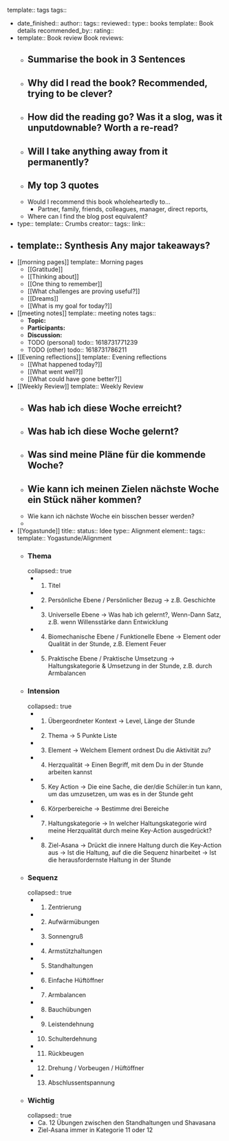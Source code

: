 template:: tags
tags::

- date_finished:: 
  author:: 
  tags:: 
  reviewed:: 
  type:: books
  template:: Book details
  recommended_by:: 
  rating::
- template:: Book review
  Book reviews:
	- Summarise the book in 3 Sentences
		-
	- Why did I read the book? Recommended, trying to be clever?
		-
	- How did the reading go? Was it a slog, was it unputdownable? Worth a re-read?
		-
	- Will I take anything away from it permanently?
		-
	- My top 3 quotes
		-
	- Would I recommend this book wholeheartedly to...
		- Partner, family, friends, colleagues, manager, direct reports,
	- Where can I find the blog post equivalent?
- type:: 
  template:: Crumbs
  creator:: 
  tags:: 
  link::
- template:: Synthesis
  Any major takeaways?
	-
- [[morning pages]]
  template:: Morning pages
	- [[Gratitude]]
	- [[Thinking about]]
	- [[One thing to remember]]
	- [[What challenges are proving useful?]]
	- [[Dreams]]
	- [[What is my goal for today?]]
- [[meeting notes]]
  template:: meeting notes
  tags::
	- **Topic:**
	- **Participants:**
	- **Discussion:**
	- TODO (personal)
	  todo:: 1618731771239
	- TODO (other)
	  todo:: 1618731786211
- [[Evening reflections]]
  template:: Evening reflections
	- [[What happened today?]]
	- [[What went well?]]
	- [[What could have gone better?]]
- [[Weekly Review]]
  template:: Weekly Review
	- Was hab ich diese Woche erreicht?
		-
	- Was hab ich diese Woche gelernt?
		-
	- Was sind meine Pläne für die kommende Woche?
		-
	- Wie kann ich meinen Zielen nächste Woche ein Stück näher kommen?
		-
	- Wie kann ich nächste Woche ein bisschen besser werden?
	-
- [[Yogastunde]]
  title::
  status:: Idee
  type:: Alignment
  element::
  tags::
  template:: Yogastunde/Alignment
	- ### Thema
	  collapsed:: true
		- 1. Titel
		- 2. Persönliche Ebene / Persönlicher Bezug
		  → z.B. Geschichte
		- 3. Universelle Ebene
		  → Was hab ich gelernt?, Wenn-Dann Satz, z.B. wenn Willensstärke dann Entwicklung
		- 4. Biomechanische Ebene / Funktionelle Ebene
		  → Element oder Qualität in der Stunde, z.B. Element Feuer
		- 5. Praktische Ebene / Praktische Umsetzung
		  → Haltungskategorie & Umsetzung in der Stunde, z.B. durch Armbalancen
	- ### Intension
	  collapsed:: true
		- 1. Übergeordneter Kontext
		  → Level, Länge der Stunde
		- 2. Thema
		  → 5 Punkte Liste
		- 3. Element
		  → Welchem Element ordnest Du die Aktivität zu?
		- 4. Herzqualität
		  → Einen Begriff, mit dem Du in der Stunde arbeiten kannst
		- 5. Key Action
		  → Die eine Sache, die der/die Schüler:in tun kann, um das umzusetzen, um was es in der Stunde geht
		- 6. Körperbereiche
		  → Bestimme drei Bereiche
		- 7. Haltungskategorie
		  → In welcher Haltungskategorie wird meine Herzqualität durch meine Key-Action ausgedrückt?
		- 8. Ziel-Asana
		  → Drückt die innere Haltung durch die Key-Action aus
		  → Ist die Haltung, auf die die Sequenz hinarbeitet
		  → Ist die herausfordernste Haltung in der Stunde
	- ### Sequenz
	  collapsed:: true
		- 1. Zentrierung
		- 2. Aufwärmübungen
		- 3. Sonnengruß
		- 4. Armstützhaltungen
		- 5. Standhaltungen
		- 6. Einfache Hüftöffner
		- 7. Armbalancen
		- 8. Bauchübungen
		- 9. Leistendehnung
		- 10. Schulterdehnung
		- 11. Rückbeugen
		- 12. Drehung / Vorbeugen / Hüftöffner
		- 13. Abschlussentspannung
	- ### Wichtig
	  collapsed:: true
		- Ca. 12 Übungen zwischen den Standhaltungen und Shavasana
		- Ziel-Asana immer in Kategorie 11 oder 12